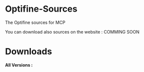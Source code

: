 # Optifine-Sources
The Optifine sources for MCP

You can download also sources on the website : COMMING SOON

# Downloads
**All Versions :** 
